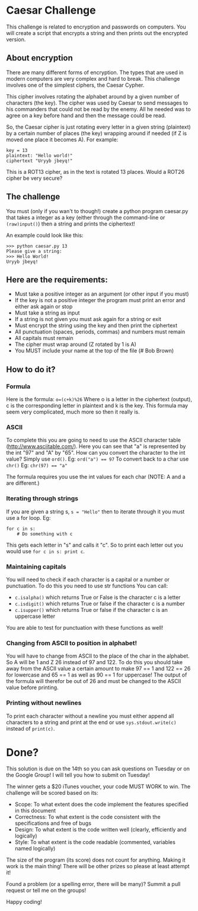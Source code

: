 # Caesar Challenge
This challenge is related to encryption and passwords on computers. You will create a script that encrypts a string and then prints out the encrypted version.

## About encryption
There are many different forms of encryption. The types that are used in modern computers are very complex and hard to break. This challenge involves one of the simplest ciphers, the Caesar Cypher.

This cipher involves rotating the alphabet around by a given number of characters (the key). The cipher was used by Caesar to send messages to his commanders that could not be read by the enemy. All he needed was to agree on a key before hand and then the message could be read.

So, the Caesar cipher is just rotating every letter in a given string (plaintext) by a certain number of places (the key) wrapping around if needed (if Z is moved one place it becomes A).
For example:
```
key = 13
plaintext: "Hello world!"
ciphertext "Uryyb jbeyq!"
```
This is a ROT13 cipher, as in the text is rotated 13 places. Would a ROT26 cipher be very secure?

## The challenge
You must (only if you wan't to though!) create a python program caesar.py that takes a integer as a key (either through the command-line or `(raw)input()`) then a string and prints the ciphertext!

An example could look like this:
```
>>> python caesar.py 13
Please give a string:
>>> Hello World!
Uryyb jbeyq!
```

## Here are the requirements:
- Must take a positive integer as an argument (or other input if you must)
- If the key is not a positive integer the program must print an error and either ask again or stop
- Must take a string as input
- If a string is not given you must ask again for a string or exit
- Must encrypt the string using the key and then print the ciphertext
- All punctuation (spaces, periods, commas) and numbers must remain
- All capitals must remain
- The cipher must wrap around (Z rotated by 1 is A)
- You MUST include your name at the top of the file (# Bob Brown)

## How to do it?

### Formula
Here is the formula:
`o=(c+k)%26`
Where o is a letter in the ciphertext (output), c is the corresponding letter in plaintext and k is the key. This formula may seem very complicated, much more so then it really is.

### ASCII
To complete this you are going to need to use the ASCII character table (http://www.asciitable.com/). Here you can see that "a" is represented by the int "97" and "A" by "65". How can you convert the character to the int value? Simply use `ord()`. Eg: `ord("a") == 97`
To convert back to a char use `chr()`
Eg: `chr(97) == "a"`

The formula requires you use the int values for each char (NOTE: A and a are different.)

### Iterating through strings
If you are given a string s, `s = "Hello"` then to iterate through it you must use a for loop.
Eg:
```
for c in s:
    # Do something with c
```
This gets each letter in "s" and calls it "c". So to print each letter out you would use `for c in s: print c`.

### Maintaining capitals
You will need to check if each character is a capital or a number or punctuation. To do this you need to use str functions
You can call:
- `c.isalpha()` which returns True or False is the character c is a letter
- `c.isdigit()` which returns True or false if the character c is a number
- `c.isupper()` which returns True or false if the character c is an uppercase letter

You are able to test for punctuation with these functions as well!

### Changing from ASCII to position in alphabet!
You will have to change from ASCII to the place of the char in the alphabet. So A will be 1 and Z 26 instead of 97 and 122. To do this you should take away from the ASCII value a certain amount to make 97 == 1 and 122 == 26 for lowercase and 65 == 1 as well as 90 == 1 for uppercase!
The output of the formula will therefor be out of 26 and must be changed to the ASCII value before printing.

### Printing without newlines
To print each character without a newline you must either append all characters to a string and print at the end or use `sys.stdout.write(c)` instead of `print(c)`.

# Done?
This solution is due on the 14th so you can ask questions on Tuesday or on the Google Group! I will tell you how to submit on Tuesday!

The winner gets a $20 iTunes voucher, your code MUST WORK to win. The challenge will be scored based on its:
- Scope: To what extent does the code implement the features specified in this document
- Correctness: To what extent is the code consistent with the specifications and free of bugs
- Design: To what extent is the code written well (clearly, efficiently and logically)
- Style: To what extent is the code readable (commented, variables named logically)

The size of the program (its score) does not count for anything. Making it work is the main thing!
There will be other prizes so please at least attempt it!

Found a problem (or a spelling error, there will be many)? Summit a pull request or tell me on the groups!

Happy coding!